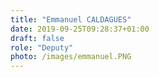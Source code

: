 ```yaml
---
title: "Emmanuel CALDAGUES"
date: 2019-09-25T09:28:37+01:00
draft: false
role: "Deputy"
photo: /images/emmanuel.PNG
---
```


